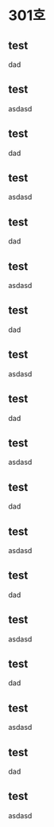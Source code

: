 # 301호

## test

dad

## test

asdasd

## test

dad

## test

asdasd

## test

dad

## test

asdasd

## test

dad

## test

asdasd

## test

dad

## test

asdasd

## test

dad

## test

asdasd

## test

dad

## test

asdasd

## test

dad

## test

asdasd

## test

dad

## test

asdasd

